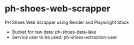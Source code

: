 # ph-shoes-web-scrapper
PH Shoes Web Scrapper using Render and Playwright Stack


- Bucket for raw data: ph-shoes-data-lake
- Service user to be used: ph-shoes-extraction-user